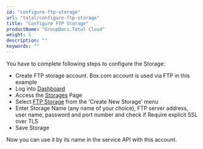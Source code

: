 ```yaml
---
id: "configure-ftp-storage"
url: "total/configure-ftp-storage"
title: "Configure FTP Storage"
productName: "GroupDocs.Total Cloud"
weight: 1
description: ""
keywords: ""
---
```


You have to complete following steps to configure the Storage:

* Create FTP storage account. Box.com account is used via FTP in this example
* Log into [Dashboard](https://dashboard.groupdocs.cloud)
* Access the [Storages](https://dashboard.groupdocs.cloud/storages) Page
* Select [FTP Storage](https://dashboard.groupdocs.cloud/storages/ftp/create) from the 'Create New Storage' menu
* Enter Storage Name (any name of your choice), FTP server address, user name, password and port number and check if Require explicit SSL over TLS
* Save Storage

Now you can use it by its name in the service API with this account.

